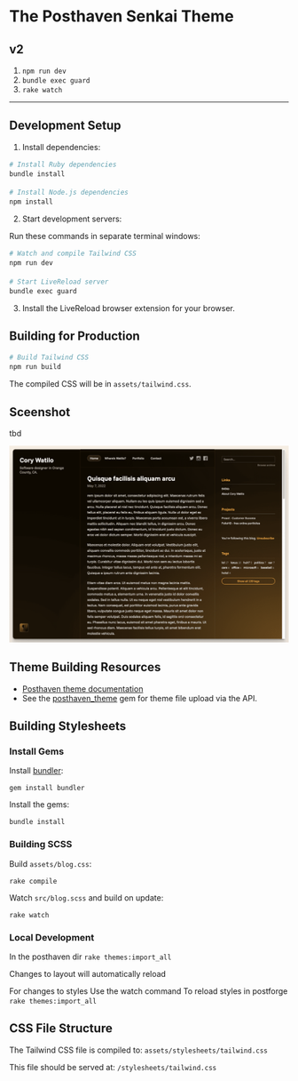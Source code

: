 # The Posthaven Senkai Theme

## v2

1. `npm run dev`
1. `bundle exec guard`
1. `rake watch`

---

## Development Setup

1. Install dependencies:
```bash
# Install Ruby dependencies
bundle install

# Install Node.js dependencies
npm install
```

2. Start development servers:

Run these commands in separate terminal windows:
```bash
# Watch and compile Tailwind CSS
npm run dev

# Start LiveReload server
bundle exec guard
```

3. Install the LiveReload browser extension for your browser.

## Building for Production

```bash
# Build Tailwind CSS
npm run build
```

The compiled CSS will be in `assets/tailwind.css`.


## Sceenshot

tbd

![Screenshot](/assets/screenshot.png?raw=true)

## Theme Building Resources

* [Posthaven theme documentation](http://theme-docs.posthaven.com/)
* See the [posthaven_theme](https://github.com/posthaven/posthaven_theme) gem for theme file upload via the API.


## Building Stylesheets

### Install Gems

Install [bundler](http://bundler.io):

```
gem install bundler
```

Install the gems:

```
bundle install
```

### Building SCSS

Build `assets/blog.css`:

```
rake compile
```

Watch `src/blog.scss` and build on update:

```
rake watch
```


### Local Development
In the posthaven dir
`rake themes:import_all`

Changes to layout will automatically reload

For changes to styles
Use the watch command
To reload styles in postforge
`rake themes:import_all`

## CSS File Structure

The Tailwind CSS file is compiled to:
`assets/stylesheets/tailwind.css`

This file should be served at:
`/stylesheets/tailwind.css`
